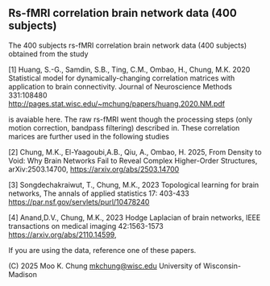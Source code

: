## Rs-fMRI correlation brain network data (400 subjects)

The 400 subjects rs-fMRI correlation brain network data (400 subjects) obtained from the study

[1] Huang, S.-G., Samdin, S.B., Ting, C.M., Ombao, H., Chung, M.K. 2020
Statistical model for dynamically-changing correlation matrices 
with application to brain connectivity. Journal of Neuroscience Methods 331:108480
http://pages.stat.wisc.edu/~mchung/papers/huang.2020.NM.pdf

is avaiable here. The raw rs-fMRI went though the processing steps (only motion correction, bandpass filtering) described in.
These correlation marices are further used in the following studies

[2] Chung, M.K., El-Yaagoubi,A.B., Qiu, A., Ombao, H. 2025, From Density to Void: Why Brain Networks Fail to Reveal Complex Higher-Order 
Structures, arXiv:2503.14700, https://arxiv.org/abs/2503.14700

[3] Songdechakraiwut, T., Chung, M.K., 2023 Topological learning for brain networks, The annals of applied statistics 17: 403-433
https://par.nsf.gov/servlets/purl/10478240

[4] Anand,D.V., Chung, M.K., 2023 Hodge Laplacian of brain networks, IEEE transactions on medical imaging 42:1563-1573
https://arxiv.org/abs/2110.14599,

If you are using the data, reference one of these papers.

(C) 2025 Moo K. Chung  mkchung@wisc.edu
    University of Wisconsin-Madison
     
